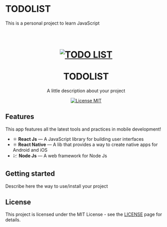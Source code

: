 # TODOLIST
This is a personal project to learn JavaScript

<h1 align="center">
<br>
  <a href="https://files.fm/u/hhkhahaw9#/view/LOFI%20CHILLHOP.png"><img alt="TODO LIST"src="https://files.fm/thumb_show.php?i=g2qcrxyuz"></a>

<br>
<br>
TODOLIST
</h1>

<p align="center">A little description about your project</p>

<p align="center">
  <a href="https://opensource.org/licenses/MIT">
    <img src="https://img.shields.io/badge/License-MIT-blue.svg" alt="License MIT">
  </a>
</p>

## Features
[//]: # (Add the features of your project here:)
This app features all the latest tools and practices in mobile development!

- ⚛️ **React Js** — A JavaScript library for building user interfaces
- ⚛️ **React Native** — A lib that provides a way to create native apps for Android and iOS
- 💹 **Node Js** — A web framework for Node Js

## Getting started

Describe here the way to use/install your project


## License

This project is licensed under the MIT License - see the [LICENSE](https://opensource.org/licenses/MIT) page for details.
